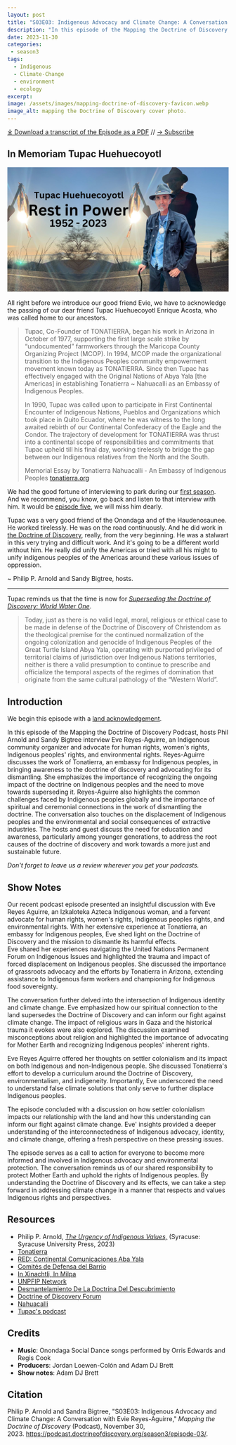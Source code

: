```yaml
---
layout: post
title: "S03E03: Indigenous Advocacy and Climate Change: A Conversation with Evie Reyes-Aguirre"
description: "In this episode of the Mapping the Doctrine of Discovery Podcast, hosts Phil Arnold and Sandy Bigtree interview Eve Reyes-Aguirre, an Indigenous community organizer and advocate for human rights, women's rights, Indigenous peoples' rights, and environmental rights. Reyes-Aguirre discusses the work of Tonatierra, an embassy for Indigenous peoples, in bringing awareness to the doctrine of discovery and advocating for its dismantling."
date: 2023-11-30
categories: 
 - season3
tags: 
  - Indigenous
  - Climate-Change
  - environment
  - ecology
excerpt: 
image: /assets/images/mapping-doctrine-of-discovery-favicon.webp
image_alt: mapping the Doctrine of Discovery cover photo.
---
```

<div id="buzzsprout-player-13962172"></div><script src="https://www.buzzsprout.com/1926214/13962172-indigenous-advocacy-and-climate-change-a-conversation-with-evie-reyes-aguirre.js?container_id=buzzsprout-player-13962172&player=small" type="text/javascript" charset="utf-8"></script>

[⤓ Download a transcript of the Episode as a PDF](/assets/pdfs/S03E03-Indigenous-Advocacy-Climate-Change-Evie-Reyes-Aguirre.pdf) // [→ Subscribe](/subscribe/)

## In Memoriam Tupac Huehuecoyotl
[![Tupac Enrique Acosta Memorial Photo](/assets/images/Tupac-Huehuecoyotl.jpg)](/assets/images/Tupac-Huehuecoyotl.jpg)

All right before we introduce our good friend Evie, we have to acknowledge the passing of our dear friend Tupac Huehuecoyotl Enrique Acosta, who was called home to our ancestors. 
>
> Tupac, Co-Founder of TONATIERRA, began his work in Arizona in October of 1977, supporting the first large scale strike by “undocumented” farmworkers through the Maricopa County Organizing Project (MCOP). In 1994, MCOP made the organizational transition to the Indigenous Peoples community empowerment movement known today as TONATIERRA. Since then Tupac has effectively engaged with the Original Nations of Abya Yala [the Americas] in establishing Tonatierra ~ Nahuacalli as an Embassy of Indigenous Peoples.
>
> In 1990, Tupac was called upon to participate in First Continental Encounter of Indigenous Nations, Pueblos and Organizations which took place in Quito Ecuador, where he was witness to the long awaited rebirth of our Continental Confederacy of the Eagle and the Condor. The trajectory of development for TONATIERRA was thrust into a continental scope of responsibilities and commitments that Tupac upheld till his final day, working tirelessly to  bridge the gap between our Indigenous relatives from the North and the South. 
>
> Memorial Essay by Tonatierra Nahuacalli - An Embassy of Indigenous Peoples
> [tonatierra.org](https://tonatierra.org)

We had the good fortune of interviewing to park during our [first season](/season1/episode-05/). And we recommend, you know, go back and listen to that interview with him. It would be [episode five](/season1/episode-05/), we will miss him dearly.

Tupac was a very good friend of the Onondaga and of the Haudenosaunee. He worked tirelessly. He was on the road continuously. And he did work in [the Doctrine of Discovery](https://doctrineofdiscovery.org), really, from the very beginning. He was a stalwart in this very trying and difficult work. And it's going to be a different world without him. He really did unify the Americas or tried with all his might to unify indigenous peoples of the Americas around these various issues of oppression.

~ Philip P. Arnold and Sandy Bigtree, hosts.

* * * 
Tupac reminds us that the time is now for [*Superseding the Doctrine of Discovery: World Water One*](https://doctrineofdiscovery.org/blog/1CEMANAHUAC/).

> Today, just as there is no valid legal, moral, religious or ethical case to be made in defense of the Doctrine of Discovery of Christendom as the theological premise for the continued normalization of the ongoing colonization and genocide of Indigenous Peoples of the Great Turtle Island Abya Yala, operating with purported privileged of territorial claims of jurisdiction over Indigenous Nations territories, neither is there a valid presumption to continue to prescribe and officialize the temporal aspects of the regimes of domination that originate from the same cultural pathology of the “Western World”.


## Introduction

We begin this episode with a [land acknowledgement](https://podcast.doctrineofdiscovery.org/land/).

In this episode of the Mapping the Doctrine of Discovery Podcast, hosts Phil Arnold and Sandy Bigtree interview Eve Reyes-Aguirre, an Indigenous community organizer and advocate for human rights, women's rights, Indigenous peoples' rights, and environmental rights. Reyes-Aguirre discusses the work of Tonatierra, an embassy for Indigenous peoples, in bringing awareness to the doctrine of discovery and advocating for its dismantling. She emphasizes the importance of recognizing the ongoing impact of the doctrine on Indigenous peoples and the need to move towards superseding it. Reyes-Aguirre also highlights the common challenges faced by Indigenous peoples globally and the importance of spiritual and ceremonial connections in the work of dismantling the doctrine. The conversation also touches on the displacement of Indigenous peoples and the environmental and social consequences of extractive industries. The hosts and guest discuss the need for education and awareness, particularly among younger generations, to address the root causes of the doctrine of discovery and work towards a more just and sustainable future.


*Don't forget to leave us a review wherever you get your podcasts.*

## Show Notes

Our recent podcast episode presented an insightful discussion with Eve Reyes Aguirre, an Izkaloteka Azteca Indigenous woman, and a fervent advocate for human rights, women's rights, Indigenous peoples rights, and environmental rights. With her extensive experience at Tonatierra, an embassy for Indigenous peoples, Eve shed light on the Doctrine of Discovery and the mission to dismantle its harmful effects.\
Eve shared her experiences navigating the United Nations Permanent Forum on Indigenous Issues and highlighted the trauma and impact of forced displacement on Indigenous peoples. She discussed the importance of grassroots advocacy and the efforts by Tonatierra in Arizona, extending assistance to Indigenous farm workers and championing for Indigenous food sovereignty.

The conversation further delved into the intersection of Indigenous identity and climate change. Eve emphasized how our spiritual connection to the land supersedes the Doctrine of Discovery and can inform our fight against climate change. The impact of religious wars in Gaza and the historical trauma it evokes were also explored. The discussion examined misconceptions about religion and highlighted the importance of advocating for Mother Earth and recognizing Indigenous peoples' inherent rights.

Eve Reyes Aguirre offered her thoughts on settler colonialism and its impact on both Indigenous and non-Indigenous people. She discussed Tonatierra's effort to develop a curriculum around the Doctrine of Discovery, environmentalism, and indigeneity. Importantly, Eve underscored the need to understand false climate solutions that only serve to further displace Indigenous peoples.

The episode concluded with a discussion on how settler colonialism impacts our relationship with the land and how this understanding can inform our fight against climate change. Eve' insights provided a deeper understanding of the interconnectedness of Indigenous advocacy, identity, and climate change, offering a fresh perspective on these pressing issues.

The episode serves as a call to action for everyone to become more informed and involved in Indigenous advocacy and environmental protection. The conversation reminds us of our shared responsibility to protect Mother Earth and uphold the rights of Indigenous peoples. By understanding the Doctrine of Discovery and its effects, we can take a step forward in addressing climate change in a manner that respects and values Indigenous rights and perspectives.

## Resources
- Philip P. Arnold, [*The Urgency of Indigenous Values,*](https://bookshop.org/p/books/the-urgency-of-indigenous-values-philip-p-arnold/19942005?aid=56272&ean=9780815638087&listref=whitetoolong-newsletter-bookshelf) (Syracuse: Syracuse University Press, 2023)
- [Tonatierra](https://tonatierra.org/)
- [RED: Continental Comunicaciones Aba Yala](https://redabyayala.blogspot.com/)
- [Comités de Defensa del Barrio](https://cdb-tonatierra.blogspot.com/)
- [In Xinachtli, In Milpa](https://inxinachtliinmilpa.blogspot.com/)
- [UNPFIP Network](https://unpfip.blogspot.com/)
- [Desmantelamiento De La Doctrina Del Descubrimiento](https://desmantelamientodoctrinadescubr.blogspot.com/)
- [Doctrine of Discovery Forum](https://doctrineofdiscoveryforum.blogspot.com/)
- [Nahuacalli](https://www.nahuacalli.org/)
- [Tupac's podcast](https://soundcloud.com/huehuecoyotl)


## Credits

- **Music**: Onondaga Social Dance songs performed by Orris Edwards and Regis Cook
- **Producers**: Jordan Loewen-Colón and Adam DJ Brett
- **Show notes**: Adam DJ Brett

## Citation

Philip P. Arnold and Sandra Bigtree, "S03E03: Indigenous Advocacy and Climate Change: A Conversation with Evie Reyes-Aguirre," _Mapping the Doctrine of Discovery_ (Podcast), November 30, 2023. <https://podcast.doctrineofdiscovery.org/season3/episode-03/>.